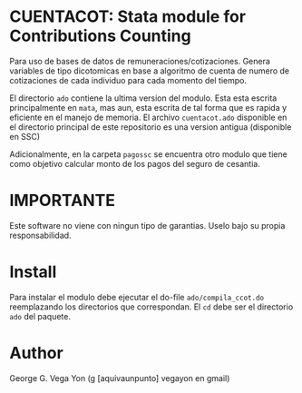 # CUENTACOT: Stata module for Contributions Counting

Para uso de bases de datos de remuneraciones/cotizaciones. Genera variables de
tipo dicotomicas en base a algoritmo de cuenta de numero de cotizaciones de cada
individuo para cada momento del tiempo.

El directorio `ado` contiene la ultima version del modulo. Esta esta escrita
principalmente en `mata`, mas aun, esta escrita de tal forma que es rapida
y eficiente en el manejo de memoria. El archivo `cuentacot.ado` disponible
en el directorio principal de este repositorio es una version antigua (disponible
en SSC)

Adicionalmente, en la carpeta `pagossc` se encuentra otro modulo que tiene
como objetivo calcular monto de los pagos del seguro de cesantia.

# IMPORTANTE

Este software no viene con ningun tipo de garantias. Uselo bajo su propia
responsabilidad.

# Install

Para instalar el modulo debe ejecutar el do-file `ado/compila_ccot.do`
reemplazando los directorios que correspondan. El `cd` debe ser el directorio
`ado` del paquete. 



# Author

George G. Vega Yon (g [aquivaunpunto] vegayon en gmail)
